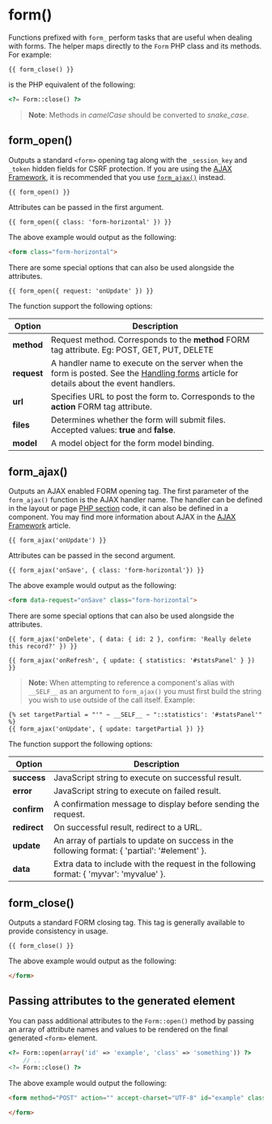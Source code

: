 # form()

Functions prefixed with `form_` perform tasks that are useful when dealing with forms. The helper maps directly to the `Form` PHP class and its methods. For example:

```twig
{{ form_close() }}
```

is the PHP equivalent of the following:

```php
<?= Form::close() ?>
```

> **Note**: Methods in *camelCase* should be converted to *snake_case*.

## form_open()

Outputs a standard `<form>` opening tag along with the `_session_key` and `_token` hidden fields for CSRF protection. If you are using the [AJAX Framework](../ajax/introduction), it is recommended that you use [`form_ajax()`](#form_ajax) instead.

```twig
{{ form_open() }}
```

Attributes can be passed in the first argument.

```twig
{{ form_open({ class: 'form-horizontal' }) }}
```

The above example would output as the following:

```html
<form class="form-horizontal">
```

There are some special options that can also be used alongside the attributes.

```twig
{{ form_open({ request: 'onUpdate' }) }}
```

The function support the following options:

Option | Description
------------- | -------------
**method** | Request method. Corresponds to the **method** FORM tag attribute. Eg: POST, GET, PUT, DELETE
**request** | A handler name to execute on the server when the form is posted. See the [Handling forms](../cms/pages#handling-forms) article for details about the event handlers.
**url** | Specifies URL to post the form to. Corresponds to the **action** FORM tag attribute.
**files** | Determines whether the form will submit files. Accepted values: **true** and **false**.
**model** | A model object for the form model binding.

<a name="form_ajax"></a>
## form_ajax()

Outputs an AJAX enabled FORM opening tag. The first parameter of the `form_ajax()` function is the AJAX handler name. The handler can be defined in the layout or page [PHP section](../cms/themes#php-section) code, it can also be defined in a component. You may find more information about AJAX in the [AJAX Framework](../ajax/introduction) article.

```twig
{{ form_ajax('onUpdate') }}
```

Attributes can be passed in the second argument.

```twig
{{ form_ajax('onSave', { class: 'form-horizontal'}) }}
```

The above example would output as the following:

```html
<form data-request="onSave" class="form-horizontal">
```

There are some special options that can also be used alongside the attributes.

```twig
{{ form_ajax('onDelete', { data: { id: 2 }, confirm: 'Really delete this record?' }) }}

{{ form_ajax('onRefresh', { update: { statistics: '#statsPanel' } }) }}
```

>**Note:** When attempting to reference a component's alias with `__SELF__` as an argument to `form_ajax()` you must first build the string you wish to use outside of the call itself. Example:

```twig
{% set targetPartial = "'" ~ __SELF__ ~ "::statistics': '#statsPanel'" %}
{{ form_ajax('onUpdate', { update: targetPartial }) }}
```

The function support the following options:

Option | Description
------------- | -------------
**success** | JavaScript string to execute on successful result.
**error** | JavaScript string to execute on failed result.
**confirm** | A confirmation message to display before sending the request.
**redirect** | On successful result, redirect to a URL.
**update** | An array of partials to update on success in the following format: { 'partial': '#element' }.
**data** | Extra data to include with the request in the following format: { 'myvar': 'myvalue' }.

## form_close()

Outputs a standard FORM closing tag. This tag is generally available to provide consistency in usage.

```twig
{{ form_close() }}
```

The above example would output as the following:

```html
</form>
```

## Passing attributes to the generated element

You can pass additional attributes to the `Form::open()` method by passing an array of attribute names and values to be rendered on the final generated `<form>` element.

```php
<?= Form::open(array('id' => 'example', 'class' => 'something')) ?>
    // ..
<?= Form::close() ?>
```

The above example would output the following:

```html
<form method="POST" action="" accept-charset="UTF-8" id="example" class="something">

</form>
```

